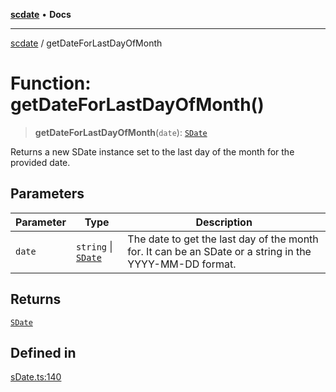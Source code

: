 [**scdate**](../README.md) • **Docs**

---

[scdate](../README.md) / getDateForLastDayOfMonth

# Function: getDateForLastDayOfMonth()

> **getDateForLastDayOfMonth**(`date`): [`SDate`](../classes/SDate.md)

Returns a new SDate instance set to the last day of the month for the
provided date.

## Parameters

| Parameter | Type                                       | Description                                                                                             |
| --------- | ------------------------------------------ | ------------------------------------------------------------------------------------------------------- |
| `date`    | `string` \| [`SDate`](../classes/SDate.md) | The date to get the last day of the month for. It can be an SDate or a string in the YYYY-MM-DD format. |

## Returns

[`SDate`](../classes/SDate.md)

## Defined in

[sDate.ts:140](https://github.com/ericvera/scdate/blob/main/src/sDate.ts#L140)
